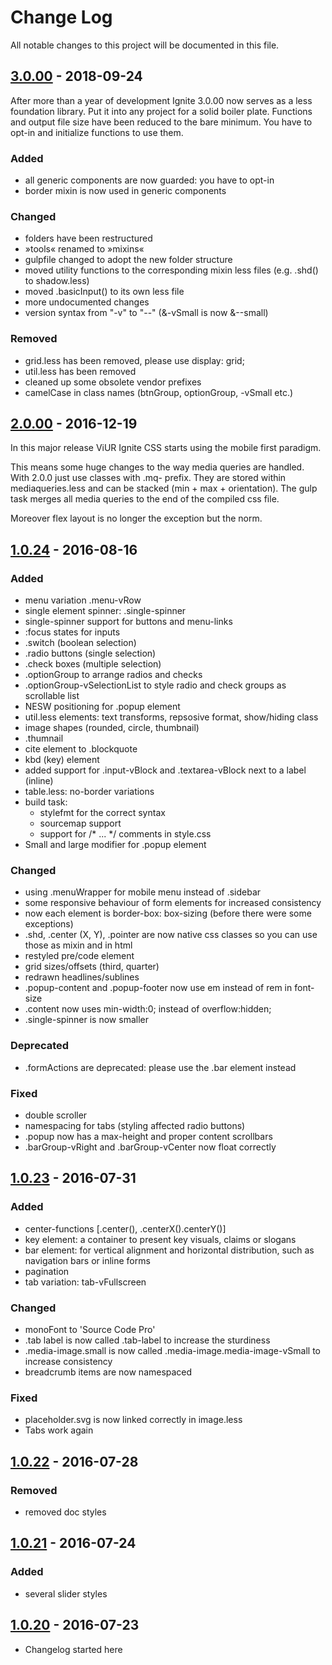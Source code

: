 # Change Log
All notable changes to this project will be documented in this file.

## [3.0.00] - 2018-09-24
After more than a year of development Ignite 3.0.00 now serves as a less foundation library.
Put it into any project for a solid boiler plate.
Functions and output file size have been reduced to the bare minimum.
You have to opt-in and initialize functions to use them.

### Added
- all generic components are now guarded: you have to opt-in
- border mixin is now used in generic components

### Changed
- folders have been restructured 
- »tools« renamed to »mixins«
- gulpfile changed to adopt the new folder structure
- moved utility functions to the corresponding mixin less files (e.g. .shd() to shadow.less) 
- moved .basicInput() to its own less file
- more undocumented changes
- version syntax from "-v" to "--" (&-vSmall is now &--small)

### Removed
- grid.less has been removed, please use display: grid;  
- util.less has been removed
- cleaned up some obsolete vendor prefixes
- camelCase in class names (btnGroup, optionGroup, -vSmall etc.)

## [2.0.00] - 2016-12-19

In this major release ViUR Ignite CSS starts using the mobile first paradigm.

This means some huge changes to the way media queries are handled.
With 2.0.0 just use classes with .mq- prefix.
They are stored within mediaqueries.less and can be stacked (min + max + orientation).
The gulp task merges all media queries to the end of the compiled css file.

Moreover flex layout is no longer the exception but the norm.

## [1.0.24] - 2016-08-16
### Added
- menu variation .menu-vRow
- single element spinner: .single-spinner
- single-spinner support for buttons and menu-links
- :focus states for inputs
- .switch (boolean selection)
- .radio buttons (single selection)
- .check boxes (multiple selection)
- .optionGroup to arrange radios and checks
- .optionGroup-vSelectionList to style radio and check groups as scrollable list
- NESW positioning for .popup element
- util.less elements: text transforms, repsosive format, show/hiding class
- image shapes (rounded, circle, thumbnail)
- .thumnail
- cite element to .blockquote
- kbd (key) element
- added support for .input-vBlock and .textarea-vBlock next to a label (inline)
- table.less: no-border variations
- build task:
	- stylefmt for the correct syntax
	- sourcemap support
	- support for /* ... */ comments in style.css
- Small and large modifier for .popup element

### Changed
- using .menuWrapper for mobile menu instead of .sidebar
- some responsive behaviour of form elements for increased consistency
- now each element is border-box: box-sizing (before there were some exceptions)
- .shd, .center (X, Y), .pointer are now native css classes so you can use those as mixin and in html
- restyled pre/code element
- grid sizes/offsets (third, quarter)
- redrawn headlines/sublines
- .popup-content and .popup-footer now use em instead of rem in font-size
- .content now uses min-width:0; instead of overflow:hidden;
- .single-spinner is now smaller

### Deprecated
- .formActions are deprecated: please use the .bar element instead

### Fixed
- double scroller
- namespacing for tabs (styling affected radio buttons)
- .popup now has a max-height and proper content scrollbars
- .barGroup-vRight and .barGroup-vCenter now float correctly


## [1.0.23] - 2016-07-31
### Added
- center-functions [.center(), .centerX().centerY()]
- key element: a container to present key visuals, claims or slogans
- bar element: for vertical alignment and horizontal distribution, such as navigation bars or inline forms
- pagination
- tab variation: tab-vFullscreen

### Changed
- monoFont to 'Source Code Pro'
- .tab label is now called .tab-label to increase the sturdiness
- .media-image.small is now called .media-image.media-image-vSmall to increase consistency
- breadcrumb items are now namespaced

### Fixed
- placeholder.svg is now linked correctly in image.less
- Tabs work again


## [1.0.22] - 2016-07-28
### Removed
- removed doc styles


## [1.0.21] - 2016-07-24
### Added
- several slider styles


## [1.0.20] - 2016-07-23
- Changelog started here


[Unreleased]: https://github.com/viur-framework/ignite/compare/3.0.00...develop
[3.0.00]: https://github.com/viur-framework/ignite/compare/2.0.00...3.0.00
[2.0.00]: https://github.com/viur-framework/ignite/compare/1.0.24...2.0.00
[1.0.24]: https://github.com/viur-framework/ignite/compare/1.0.23...1.0.24
[1.0.23]: https://github.com/viur-framework/ignite/compare/1.0.22...1.0.23
[1.0.22]: https://github.com/viur-framework/ignite/compare/1.0.21...1.0.22
[1.0.21]: https://github.com/viur-framework/ignite/compare/1.0.20...1.0.21
[1.0.20]: https://github.com/viur-framework/ignite/compare/02a8706fb892b091bfa913d3194736a5d5a1ef4a...1.0.20
